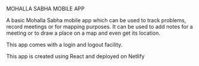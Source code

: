 MOHALLA SABHA MOBILE APP

A basic Mohalla Sabha mobile app which can be used to track problems, record meetings or for mapping purposes. It can be used to add notes for a meeting or to draw a place on a map and even get its location.

This app comes with a login and logout facility.

This app is created using React and deployed on Netlify 
